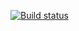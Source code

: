 [![Build status](https://ci.appveyor.com/api/projects/status/tdt6afc83y4cyjmc/branch/master?svg=true)](https://ci.appveyor.com/project/Biovulfik/dz-bdd/branch/master)